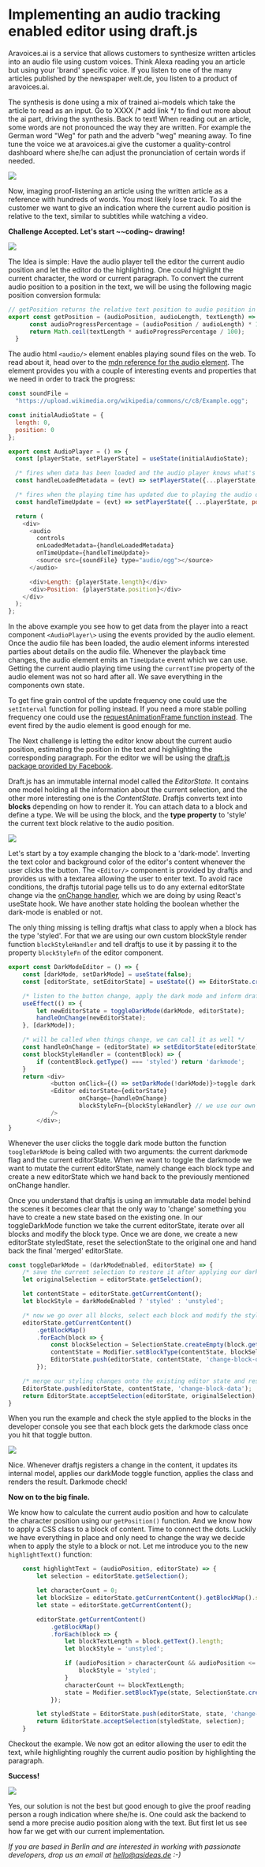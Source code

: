 

Implementing an audio tracking enabled editor using draft.js
============================================================

Aravoices.ai is a service that allows customers to synthesize written articles into an audio file 
using custom voices. Think Alexa reading you an article but using your 'brand' specific voice. 
If you listen to one of the many articles published by the newspaper welt.de, you listen to 
a product of aravoices.ai.

The synthesis is done using a mix of trained ai-models which take the article to read as an input. 
Go to XXXX /* add link */ to find out more about the ai part, driving the synthesis. Back to text! When reading 
out an article, some words are not pronounced the way they are written. For example the German 
word "Weg" for path and the adverb "weg" meaning away. To fine tune the voice we at aravoices.ai 
give the customer a quality-control dashboard where she/he can adjust the pronunciation of 
certain words if needed.

![](./aravoices.png)

Now, imaging proof-listening an article using the written article as a reference with hundreds of words. 
You most likely lose track. To aid the customer we want to give an indication where the current audio 
position is relative to the text, similar to subtitles while watching a video.

__Challenge Accepted. Let's start ~~coding~ drawing!__

![](./theplan.png)

The Idea is simple: Have the audio player tell the editor the current audio position and let the editor 
do the highlighting. One could highlight the current character, the word or current paragraph. To convert 
the current audio position to a position in the text, we will be using the following magic position 
conversion formula:

```js
// getPosition returns the relative text position to audio position in relation to audio length
export const getPosition = (audioPosition, audioLength, textLength) => {
      const audioProgressPercentage = (audioPosition / audioLength) * 100;
      return Math.ceil(textLength * audioProgressPercentage / 100);
  }
``` 

The audio html ```<audio/>``` element enables playing sound files on the web. To read about it, head over to 
the [mdn reference for the audio element](https://developer.mozilla.org/en-US/docs/Web/HTML/Element/audio). 
The element provides you with a couple of interesting events and properties that we need in order to track the progress:

```js
const soundFile =
  "https://upload.wikimedia.org/wikipedia/commons/c/c8/Example.ogg";

const initialAudioState = {
  length: 0,
  position: 0
};

export const AudioPlayer = () => {
  const [playerState, setPlayerState] = useState(initialAudioState);

  /* fires when data has been loaded and the audio player knows what's what */
  const handleLoadedMetadata = (evt) => setPlayerState({...playerState, length: evt.target.duration });

  /* fires when the playing time has updated due to playing the audio or seeking */
  const handleTimeUpdate = (evt) => setPlayerState({ ...playerState, position: evt.target.currentTime });

  return (
    <div>
      <audio
        controls
        onLoadedMetadata={handleLoadedMetadata}
        onTimeUpdate={handleTimeUpdate}>
        <source src={soundFile} type="audio/ogg"></source>
      </audio>

      <div>Length: {playerState.length}</div>
      <div>Position: {playerState.position}</div>
    </div>
  );
};
```
In the above example you see how to get data from the player into a react component ```<AudioPlayer\>``` 
using the events provided by the audio element. Once the audio file has been loaded, the audio element 
informs interested parties about details on the audio file. Whenever the playback time changes, the audio 
element emits an ```TimeUpdate``` event which we can use. Getting the current audio playing time using the 
```currentTime``` property of the audio element was not so hard after all. We save everything in the 
components own state.

To get fine grain control of the update frequency one could use the ```setInterval``` function for polling instead. 
If you need a more stable polling frequency one could use the [requestAnimationFrame function instead](https://stackoverflow.com/questions/34766476/how-to-lock-fps-with-requestanimationframe). 
The event fired by the audio element is good enough for me.

The Next challenge is letting the editor know about the current audio position, estimating the position in the 
text and highlighting the corresponding paragraph. For the editor we will be using the [draft.js package provided by Facebook](https://draft.js).

Draft.js has an immutable internal model called the *EditorState*. It contains one model holding all the information about 
the current selection, and the other more interesting one is the *ContentState*. Draftjs converts text into __blocks__ 
depending on how to render it. You can attach data to a block and define a type. We will be using the block, and the 
__type property__ to 'style' the current text block relative to the audio position.

![](./draftjs.png)

Let's start by a toy example changing the block to a 'dark-mode'. Inverting the text color and background color of 
the editor's content whenever the user clicks the button. The ```<Editor/>``` component is provided by draftjs and 
provides us with a textarea allowing the user to enter text. To avoid race conditions, the draftjs tutorial page 
tells us to do any external editorState change via the [onChange handler](https://draftjs.org/docs/advanced-topics-editorstate-race-conditions/), 
which we are doing by using React's useState hook. We have another state holding the boolean whether the dark-mode 
is enabled or not. 

The only thing missing is telling draftjs what class to apply when a block has the type 'styled'. For that we are using 
our own custom blockStyle render function ```blockStyleHandler``` and tell draftjs to use it by passing it to the 
property ```blockStyleFn``` of the editor component.

```js
export const DarkModeEditor = () => {
    const [darkMode, setDarkMode] = useState(false);
    const [editorState, setEditorState] = useState(() => EditorState.createEmpty());

    /* listen to the button change, apply the dark mode and inform draftjs to update the editorState */
    useEffect(() => {
        let newEditorState = toggleDarkMode(darkMode, editorState);
        handleOnChange(newEditorState);
    }, [darkMode]);

    /* will be called when things change, we can call it as well */
    const handleOnChange = (editorState) => setEditorState(editorState);
    const blockStyleHandler = (contentBlock) => {
        if (contentBlock.getType() === 'styled') return 'darkmode';
    }
    return <div>
            <button onClick={() => setDarkMode(!darkMode)}>toggle dark mode</button>
            <Editor editorState={editorState}
                    onChange={handleOnChange}
                    blockStyleFn={blockStyleHandler} // we use our own blockStyle render function
            />
        </div>;
}
```

Whenever the user clicks the toggle dark mode button the function ```toogleDarkMode``` is being called with two arguments: 
the current darkmode flag and the current editorState. When we want to toggle the darkmode we want to mutate the current 
editorState, namely change each block type and create a new editorState which we hand back to the previously 
mentioned onChange handler.

Once you understand that draftjs is using an immutable data model behind the scenes it becomes clear that the only way 
to 'change' something you have to create a new state based on the existing one. In our toggleDarkMode function we take 
the current editorState, iterate over all blocks and modify the block type. Once we are done, we create a 
new editorState styledState, reset the selectionState to the original one and hand back the final 'merged' editorState.

```js  
const toggleDarkMode = (darkModeEnabled, editorState) => {
    /* save the current selection to restore it after applying our dark mode */
    let originalSelection = editorState.getSelection();

    let contentState = editorState.getCurrentContent();
    let blockStyle = darkModeEnabled ? 'styled' : 'unstyled';

    /* now we go over all blocks, select each block and modify the style */
    editorState.getCurrentContent()
        .getBlockMap()
        .forEach(block => {
            const blockSelection = SelectionState.createEmpty(block.getKey());
            contentState = Modifier.setBlockType(contentState, blockSelection, blockStyle);
            EditorState.push(editorState, contentState, 'change-block-data');
        });

    /* merge our styling changes onto the existing editor state and reset the selection */
    EditorState.push(editorState, contentState, 'change-block-data');
    return EditorState.acceptSelection(editorState, originalSelection);
}
```
When you run the example and check the style applied to the blocks in the developer console you see that each 
block gets the darkmode class once you hit that toggle button.

![](./darkmode.png)

Nice. Whenever draftjs registers a change in the content, it updates its internal model, applies our darkMode 
toggle function, applies the class and renders the result. Darkmode check!

__Now on to the big finale.__

We know how to calculate the current audio position and how to calculate the character position using our 
```getPosition()``` function. And we know how to apply a CSS class to a block of content. Time to connect the 
dots. Luckily we have everything in place and only need to change the way we decide when to apply the style 
to a block or not. Let me introduce you to the new ```highlightText()``` function:

```js
    const highlightText = (audioPosition, editorState) => {
        let selection = editorState.getSelection();

        let characterCount = 0;
        let blockSize = editorState.getCurrentContent().getBlockMap().size;
        let state = editorState.getCurrentContent();

        editorState.getCurrentContent()
            .getBlockMap()
            .forEach(block => {
                let blockTextLength = block.getText().length;
                let blockStyle = 'unstyled';

                if (audioPosition > characterCount && audioPosition <= (characterCount + blockTextLength + blockSize - 1)) {
                    blockStyle = 'styled';
                }
                characterCount += blockTextLength;
                state = Modifier.setBlockType(state, SelectionState.createEmpty(block.getKey()), blockStyle);
            });

        let styledState = EditorState.push(editorState, state, 'change-block-data', false);
        return EditorState.acceptSelection(styledState, selection);
    }
```
Checkout the example. We now got an editor allowing the user to edit the text, while highlighting roughly the 
current audio position by highlighting the paragraph.

__Success!__

![](./audioTrackingExample.gif)

Yes, our solution is not the best but good enough to give the proof reading person a rough indication where she/he is. One could 
ask the backend to send a more precise audio position along with the text. But first let us see how far we get with our current
implementation.

*If you are based in Berlin and are interested in working with passionate developers, drop us an email at hello@asideas.de :-)*